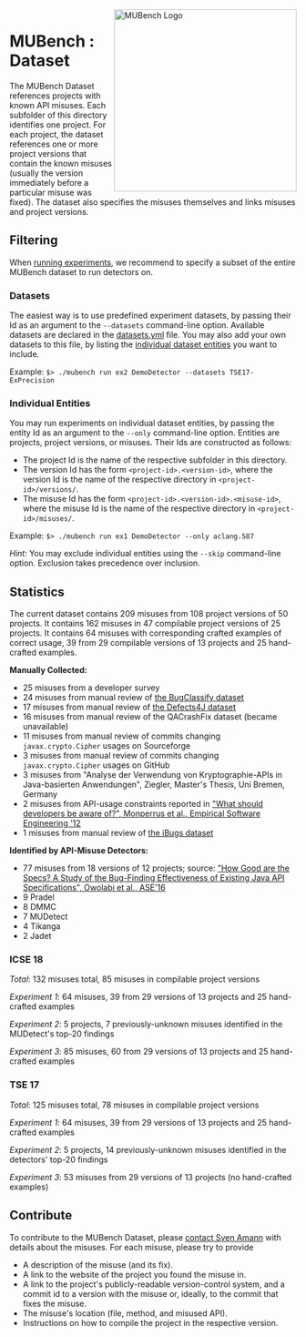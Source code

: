 <img align="right" width="320" height="320" alt="MUBench Logo" src="https://raw.githubusercontent.com/stg-tud/MUBench/master/meta/logo.png" />

# MUBench : Dataset

The MUBench Dataset references projects with known API misuses.
Each subfolder of this directory identifies one project.
For each project, the dataset references one or more project versions that contain the known misuses (usually the version immediately before a particular misuse was fixed).
The dataset also specifies the misuses themselves and links misuses and project versions.

## Filtering

When [running experiments](../mubench.pipeline/#run-experiments), we recommend to specify a subset of the entire MUBench dataset to run detectors on.

### Datasets

The easiest way is to use predefined experiment datasets, by passing their Id as an argument to the `--datasets` command-line option.
Available datasets are declared in the [datasets.yml](datasets.yml) file.
You may also add your own datasets to this file, by listing the [individual dataset entities](#individual-entities) you want to include.

Example: `$> ./mubench run ex2 DemoDetector --datasets TSE17-ExPrecision`

### Individual Entities

You may run experiments on individual dataset entities, by passing the entity Id as an argument to the `--only` command-line option.
Entities are projects, project versions, or misuses.
Their Ids are constructed as follows:

* The project Id is the name of the respective subfolder in this directory.
* The version Id has the form `<project-id>.<version-id>`, where the version Id is the name of the respective directory in `<project-id>/versions/`.
* The misuse Id has the form `<project-id>.<version-id>.<misuse-id>`, where the misuse Id is the name of the respective directory in `<project-id>/misuses/`.

Example: `$> ./mubench run ex1 DemoDetector --only aclang.587`

*Hint:* You may exclude individual entities using the `--skip` command-line option. Exclusion takes precedence over inclusion.


## Statistics

The current dataset contains 209 misuses from 108 project versions of 50 projects.
It contains 162 misuses in 47 compilable project versions of 25 projects.
It contains 64 misuses with corresponding crafted examples of correct usage, 39 from 29 compilable versions of 13 projects and 25 hand-crafted examples.

**Manually Collected:**

* 25 misuses from a developer survey
* 24 misuses from manual review of [the BugClassify dataset](https://www.st.cs.uni-saarland.de/softevo/bugclassify/)
* 17 misuses from manual review of [the Defects4J dataset](https://github.com/rjust/defects4j)
* 16 misuses from manual review of the QACrashFix dataset (became unavailable)
* 11 misuses from manual review of commits changing `javax.crypto.Cipher` usages on Sourceforge
* 3 misuses from manual review of commits changing `javax.crypto.Cipher` usages on GitHub
* 3 misuses from "Analyse der Verwendung von Kryptographie-APIs in Java-basierten Anwendungen", Ziegler, Master's Thesis, Uni Bremen, Germany
* 2 misuses from API-usage constraints reported in ["What should developers be aware of?", Monperrus et al., Empirical Software Engineering '12](https://arxiv.org/abs/1205.6363)
* 1 misuses from manual review of [the iBugs dataset](https://www.st.cs.uni-saarland.de/ibugs/)

**Identified by API-Misuse Detectors:**

* 77 misuses from 18 versions of 12 projects; source: ["How Good are the Specs? A Study of the Bug-Finding Effectiveness of Existing Java API Specifications", Owolabi et al., ASE'16](http://fsl.cs.illinois.edu/spec-eval/)
* 9 Pradel
* 8 DMMC
* 7 MUDetect
* 4 Tikanga
* 2 Jadet

### ICSE 18

*Total*: 132 misuses total, 85 misuses in compilable project versions

*Experiment 1*: 64 misuses, 39 from 29 versions of 13 projects and 25 hand-crafted examples

*Experiment 2*: 5 projects, 7 previously-unknown misuses identified in the MUDetect's top-20 findings

*Experiment 3*: 85 misuses, 60 from 29 versions of 13 projects and 25 hand-crafted examples

### TSE 17

*Total*: 125 misuses total, 78 misuses in compilable project versions

*Experiment 1*: 64 misuses, 39 from 29 versions of 13 projects and 25 hand-crafted examples

*Experiment 2*: 5 projects, 14 previously-unknown misuses identified in the detectors' top-20 findings

*Experiment 3*: 53 misuses from 29 versions of 13 projects (no hand-crafted examples)

## Contribute

To contribute to the MUBench Dataset, please [contact Sven Amann](http://www.stg.tu-darmstadt.de/staff/sven_amann) with details about the misuses. For each misuse, please try to provide

* A description of the misuse (and its fix).
* A link to the website of the project you found the misuse in.
* A link to the project's publicly-readable version-control system, and a commit id to a version with the misuse or, ideally, to the commit that fixes the misuse.
* The misuse's location (file, method, and misused API).
* Instructions on how to compile the project in the respective version.
